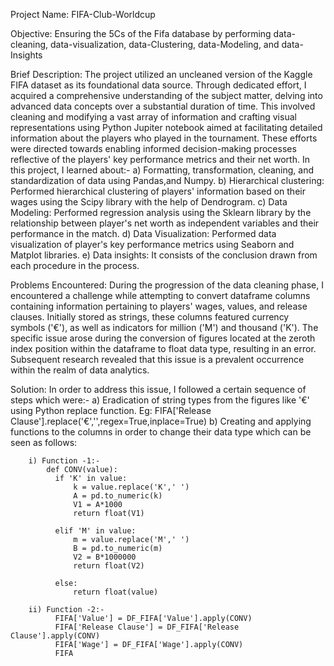 Project Name: FIFA-Club-Worldcup

Objective: Ensuring the 5Cs of the Fifa database by performing data-cleaning, data-visualization, data-Clustering, data-Modeling, and data-Insights

Brief Description: 
The project utilized an uncleaned version of the Kaggle FIFA dataset as its foundational data source. Through dedicated effort, I acquired a comprehensive understanding of the subject matter, delving into advanced data concepts over a substantial duration of time. This involved cleaning and modifying a vast array of information and crafting visual representations using Python Jupiter notebook aimed at facilitating detailed information about the players who played in the tournament. These efforts were directed towards enabling informed decision-making processes reflective of the players' key performance metrics and their net worth. In this project, I learned about:-
   a) Formatting, transformation, cleaning, and standardization of data using Pandas,and Numpy.
   b) Hierarchical clustering: Performed hierarchical clustering of players' information based on their wages using the Scipy library with the help of Dendrogram.
   c) Data Modeling: Performed regression analysis using the Sklearn library by the relationship between player's net worth as independent variables and their performance in 
      the match.
   d) Data Visualization: Performed data visualization of player's key performance metrics using Seaborn and Matplot libraries.
   e) Data insights: It consists of the conclusion drawn from each procedure in the process.

   
Problems Encountered:
During the progression of the data cleaning phase, I encountered a challenge while attempting to convert dataframe columns containing information pertaining to players' wages, values, and release clauses. Initially stored as strings, these columns featured currency symbols ('€'), as well as indicators for million ('M') and thousand ('K'). The specific issue arose during the conversion of figures located at the zeroth index position within the dataframe to float data type, resulting in an error. Subsequent research revealed that this issue is a prevalent occurrence within the realm of data analytics.


Solution: 
In order to address this issue, I followed a certain sequence of steps which were:-
  a) Eradication of string types from the figures like '€' using Python replace function. Eg: FIFA['Release Clause'].replace('€','',regex=True,inplace=True)
  b) Creating and applying functions to the columns in order to change their data type which can be seen as follows:
       
        
        i) Function -1:-
            def CONV(value):
              if 'K' in value:
                  k = value.replace('K',' ')
                  A = pd.to_numeric(k)
                  V1 = A*1000
                  return float(V1)
              
              elif 'M' in value:
                  m = value.replace('M',' ')
                  B = pd.to_numeric(m)
                  V2 = B*1000000
                  return float(V2)
              
              else:
                  return float(value)

        ii) Function -2:-
              FIFA['Value'] = DF_FIFA['Value'].apply(CONV)
              FIFA['Release Clause'] = DF_FIFA['Release Clause'].apply(CONV)
              FIFA['Wage'] = DF_FIFA['Wage'].apply(CONV)
              FIFA
